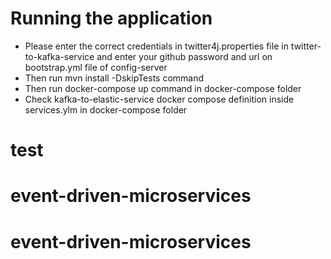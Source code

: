 # Running the application
- Please enter the correct credentials in twitter4j.properties file in twitter-to-kafka-service 
and enter your github password and url on bootstrap.yml file of config-server
- Then run mvn install -DskipTests command
- Then run docker-compose up command in docker-compose folder
- Check kafka-to-elastic-service docker compose definition inside services.ylm in docker-compose folder
# test
# event-driven-microservices
# event-driven-microservices

